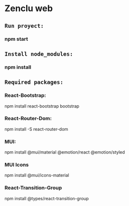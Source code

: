 # Zenclu web

## `Run proyect:`

### npm start

## `Install node_modules:`

### npm install

## `Required packages:`
### React-Bootstrap: 
npm install react-bootstrap bootstrap

### React-Router-Dom:
npm install -S react-router-dom

### MUI:
npm install @mui/material @emotion/react @emotion/styled

### MUI Icons
npm install @mui/icons-material

### React-Transition-Group
npm install @types/react-transition-group